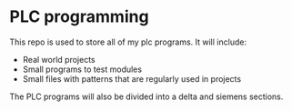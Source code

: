 # PLC programming

This repo is used to store all of my plc programs. 
It will include:
- Real world projects
- Small programs to test modules
- Small files with patterns that are regularly used in projects

The PLC programs will also be divided into a delta and siemens sections.
